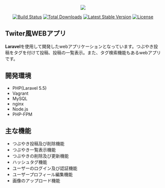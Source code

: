 <p align="center"><img src="https://laravel.com/assets/img/components/logo-laravel.svg"></p>

<p align="center">
<a href="https://travis-ci.org/laravel/framework"><img src="https://travis-ci.org/laravel/framework.svg" alt="Build Status"></a>
<a href="https://packagist.org/packages/laravel/framework"><img src="https://poser.pugx.org/laravel/framework/d/total.svg" alt="Total Downloads"></a>
<a href="https://packagist.org/packages/laravel/framework"><img src="https://poser.pugx.org/laravel/framework/v/stable.svg" alt="Latest Stable Version"></a>
<a href="https://packagist.org/packages/laravel/framework"><img src="https://poser.pugx.org/laravel/framework/license.svg" alt="License"></a>
</p>

## Twiter風WEBアプリ

**Laravel**を使用して開発したwebアプリケーションとなっています。つぶやき投稿をタグを付けて投稿、投稿の一覧表示。また、タグ検索機能もあるwebアプリです。

## 開発環境

+ PHP(Laravel 5.5)
+ Vagrant
+ MySQL
+ nginx
+ Node.js
+ PHP-FPM

## 主な機能

+ つぶやき投稿及び削除機能
+ つぶやき一覧表示機能
+ つぶやきの削除及び更新機能
+ ハッシュタグ機能
+ ユーザーのログイン及び認証機能
+ ユーザープロフィール編集機能
+ 画像のアップロード機能
